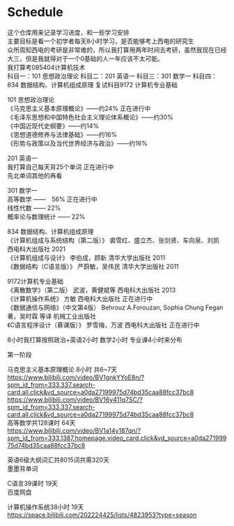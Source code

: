 # Schedule
这个仓库用来记录学习进度，和一些学习安排  
主要目标是看一个初学者每天8小时学习，是否能够考上西电的研究生  
众所周知西电的考研是非常难的，所以我打算用两年时间去考研，虽然我现在已经大三，但是我就得对于一个0基础的人一年应该不太可能。  
我打算考085404计算机技术  
科目一：101 思想政治理论       科目二：201 英语一      科目三：301 数学一     科目四：834 数据结构、计算机组成原理    复试科目9172 计算机专业基础  

101 思想政治理论  
《马克思主义基本原理概论》——约24%  正在进行中  
《毛泽东思想和中国特色社会主义理论体系概论》——约30%  
《中国近现代史纲要》——约14%  
《思想道德修养与法律基础》——约16%  
《形势与政策以及当代世界经济与政治》——约16%  

201 英语一  
我打算自己每天背25个单词  正在进行中  
先北单词其他的再看  

301 数学一  
高等数学 ——　56%    正在进行中  
线性代数 ——  22%  
概率论与数理统计 —— 22%  

834 数据结构、计算机组成原理   
《计算机组成与系统结构（第二版）》 裘雪红、盛立杰、张剑贤、车向泉、刘凯 西电科大出版社 2021   
《计算机组成与设计》 李伯成，顾新 清华大学出版社 2011   
《数据结构（C语言版）》 严蔚敏，吴伟民 清华大学出版社 2011   

9172计算机专业基础   
《离散数学》（第二版） 武波，黄健斌等 西电科大出版社  2013   
《计算机操作系统》 方敏 西电科大出版社   正在进行中   
《数据通信与网络》（中文第4版）  Behrouz A.Forouzan, Sophia Chung Fegan著，吴时霖 等译 机械工业出版社   
《C语言程序设计（慕课版）》 罗雪梅，万波 西电科大出版社  正在进行中  

8小时我打算按照政治+英语2小时 数学2小时 专业课4小时来分布  

第一阶段  

马克思主义基本原理概论  8小时 共6~7天  
https://www.bilibili.com/video/BV1gnkYYoE8n/?spm_id_from=333.337.search-card.all.click&vd_source=a0da27199975d74bd35caa88fcc37bc8   
https://www.bilibili.com/video/BV16y411q7SC/?spm_id_from=333.337.search-card.all.click&vd_source=a0da27199975d74bd35caa88fcc37bc8  
高等数学共128课时 64天  
https://www.bilibili.com/video/BV1a14y187qn/?spm_id_from=333.1387.homepage.video_card.click&vd_source=a0da27199975d74bd35caa88fcc37bc8  

英语6级大纲词汇共8015词共需320天  
墨墨背单词  

C语言39课时 19天  
百度网盘  

计算机操作系统38小时 19天  
https://space.bilibili.com/202224425/lists/4823953?type=season  

